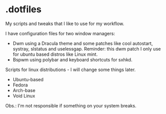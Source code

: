 # .dotfiles

My scripts and tweaks that I like to use for my workflow. 

I have configuration files for two window managers:

* Dwm using a Dracula theme and some patches like cool autostart, systray, slstatus and uselessgap. Reminder: this dwm patch I only use for ubuntu based distros like Linux mint.
* Bspwm using polybar and keyboard shortcuts for sxhkd. 

Scripts for linux distributions - I will change some things later.

* Ubuntu-based
* Fedora
* Arch-base
* Void Linux

Obs.: I'm not responsible if something on your system breaks. 


